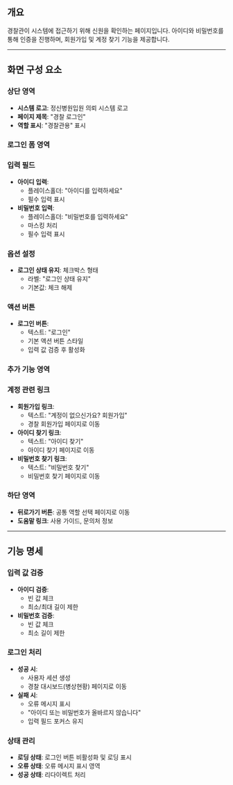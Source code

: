 ## 개요

경찰관이 시스템에 접근하기 위해 신원을 확인하는 페이지입니다. 아이디와 비밀번호를 통해 인증을 진행하며, 회원가입 및 계정 찾기 기능을 제공합니다.

---

## 화면 구성 요소

### 상단 영역

- **시스템 로고**: 정신병원입원 의뢰 시스템 로고
- **페이지 제목**: "경찰 로그인"
- **역할 표시**: "경찰관용" 표시

### 로그인 폼 영역

### 입력 필드

- **아이디 입력**:
    - 플레이스홀더: "아이디를 입력하세요"
    - 필수 입력 표시
- **비밀번호 입력**:
    - 플레이스홀더: "비밀번호를 입력하세요"
    - 마스킹 처리
    - 필수 입력 표시

### 옵션 설정

- **로그인 상태 유지**: 체크박스 형태
    - 라벨: "로그인 상태 유지"
    - 기본값: 체크 해제

### 액션 버튼

- **로그인 버튼**:
    - 텍스트: "로그인"
    - 기본 액션 버튼 스타일
    - 입력 값 검증 후 활성화

### 추가 기능 영역

### 계정 관련 링크

- **회원가입 링크**:
    - 텍스트: "계정이 없으신가요? 회원가입"
    - 경찰 회원가입 페이지로 이동
- **아이디 찾기 링크**:
    - 텍스트: "아이디 찾기"
    - 아이디 찾기 페이지로 이동
- **비밀번호 찾기 링크**:
    - 텍스트: "비밀번호 찾기"
    - 비밀번호 찾기 페이지로 이동

### 하단 영역

- **뒤로가기 버튼**: 공통 역할 선택 페이지로 이동
- **도움말 링크**: 사용 가이드, 문의처 정보

---

## 기능 명세

### 입력 값 검증

- **아이디 검증**:
    - 빈 값 체크
    - 최소/최대 길이 제한
- **비밀번호 검증**:
    - 빈 값 체크
    - 최소 길이 제한

### 로그인 처리

- **성공 시**:
    - 사용자 세션 생성
    - 경찰 대시보드(병상현황) 페이지로 이동
- **실패 시**:
    - 오류 메시지 표시
    - "아이디 또는 비밀번호가 올바르지 않습니다"
    - 입력 필드 포커스 유지

### 상태 관리

- **로딩 상태**: 로그인 버튼 비활성화 및 로딩 표시
- **오류 상태**: 오류 메시지 표시 영역
- **성공 상태**: 리다이렉트 처리 
